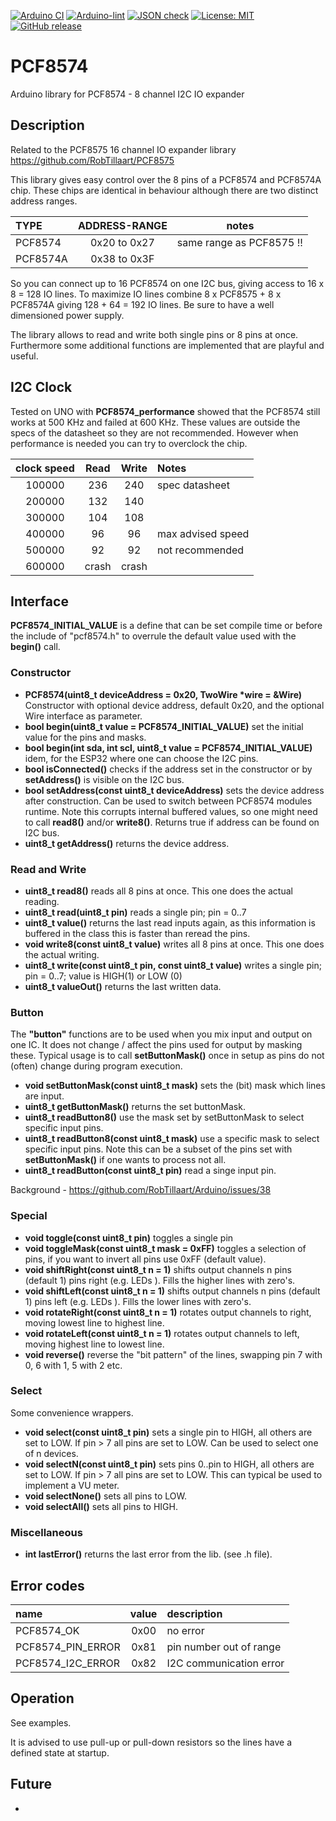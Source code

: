 
[![Arduino CI](https://github.com/RobTillaart/PCF8574/workflows/Arduino%20CI/badge.svg)](https://github.com/marketplace/actions/arduino_ci)
[![Arduino-lint](https://github.com/RobTillaart/PCF8574/actions/workflows/arduino-lint.yml/badge.svg)](https://github.com/RobTillaart/PCF8574/actions/workflows/arduino-lint.yml)
[![JSON check](https://github.com/RobTillaart/PCF8574/actions/workflows/jsoncheck.yml/badge.svg)](https://github.com/RobTillaart/PCF8574/actions/workflows/jsoncheck.yml)
[![License: MIT](https://img.shields.io/badge/license-MIT-green.svg)](https://github.com/RobTillaart/PCF8574/blob/master/LICENSE)
[![GitHub release](https://img.shields.io/github/release/RobTillaart/PCF8574.svg?maxAge=3600)](https://github.com/RobTillaart/PCF8574/releases)


# PCF8574

Arduino library for PCF8574 - 8 channel I2C IO expander


## Description

Related to the PCF8575 16 channel IO expander library  https://github.com/RobTillaart/PCF8575

This library gives easy control over the 8 pins of a PCF8574 and PCF8574A chip.
These chips are identical in behaviour although there are two distinct address ranges.

| TYPE     | ADDRESS-RANGE | notes                    |
|:---------|:-------------:|:------------------------:|
|PCF8574   |  0x20 to 0x27 | same range as PCF8575 !! |
|PCF8574A  |  0x38 to 0x3F |                          |

So you can connect up to 16 PCF8574 on one I2C bus, giving access 
to 16 x 8 = 128 IO lines. To maximize IO lines combine 8 x PCF8575 + 8 x PCF8574A giving
128 + 64 = 192 IO lines. 
Be sure to have a well dimensioned power supply.

The library allows to read and write both single pins or 8 pins at once.
Furthermore some additional functions are implemented that are playful and useful.


## I2C Clock

Tested on UNO with **PCF8574_performance** showed that the PCF8574 still works at 500 KHz and failed at 600 KHz.
These values are outside the specs of the datasheet so they are not recommended.
However when performance is needed you can try to overclock the chip. 

| clock speed |  Read  |  Write  |  Notes            |
|:-----------:|:------:|:-------:|:------------------|
|  100000     |  236   |   240   | spec datasheet    |
|  200000     |  132   |   140   |
|  300000     |  104   |   108   |
|  400000     |   96   |    96   | max advised speed |
|  500000     |   92   |    92   | not recommended   |
|  600000     | crash  |  crash  | 


## Interface

**PCF8574_INITIAL_VALUE** is a define that can be set compile time or before
the include of "pcf8574.h" to overrule the default value used with the **begin()** call.


### Constructor

- **PCF8574(uint8_t deviceAddress = 0x20, TwoWire \*wire = &Wire)** Constructor with optional device address, default 0x20, 
and the optional Wire interface as parameter.
- **bool begin(uint8_t value = PCF8574_INITIAL_VALUE)** set the initial value for the pins and masks.
- **bool begin(int sda, int scl, uint8_t value = PCF8574_INITIAL_VALUE)** idem, for the ESP32 where one can choose the I2C pins.
- **bool isConnected()** checks if the address set in the constructor or by **setAddress()** is visible on the I2C bus.
- **bool setAddress(const uint8_t deviceAddress)** sets the device address after construction. 
Can be used to switch between PCF8574 modules runtime. Note this corrupts internal buffered values, 
so one might need to call **read8()** and/or **write8()**. Returns true if address can be found on I2C bus.
- **uint8_t getAddress()** returns the device address.


### Read and Write

- **uint8_t read8()** reads all 8 pins at once. This one does the actual reading.
- **uint8_t read(uint8_t pin)** reads a single pin; pin = 0..7
- **uint8_t value()** returns the last read inputs again, as this information is buffered 
in the class this is faster than reread the pins.
- **void write8(const uint8_t value)** writes all 8 pins at once. This one does the actual writing.
- **uint8_t write(const uint8_t pin, const uint8_t value)** writes a single pin; pin = 0..7; 
value is HIGH(1) or LOW (0)
- **uint8_t valueOut()** returns the last written data.


### Button

The **"button"** functions are to be used when you mix input and output on one IC.
It does not change / affect the pins used for output by masking these.
Typical usage is to call **setButtonMask()** once in setup as pins do not (often) change
during program execution. 

- **void setButtonMask(const uint8_t mask)** sets the (bit) mask which lines are input.
- **uint8_t getButtonMask()** returns the set buttonMask.
- **uint8_t readButton8()** use the mask set by setButtonMask to select specific input pins.
- **uint8_t readButton8(const uint8_t mask)** use a specific mask to select specific input pins.
Note this can be a subset of the pins set with **setButtonMask()** if one wants to process not all.
- **uint8_t readButton(const uint8_t pin)** read a singe input pin.

Background - https://github.com/RobTillaart/Arduino/issues/38


### Special

- **void toggle(const uint8_t pin)** toggles a single pin
- **void toggleMask(const uint8_t mask = 0xFF)** toggles a selection of pins, 
if you want to invert all pins use 0xFF (default value).
- **void shiftRight(const uint8_t n = 1)** shifts output channels n pins (default 1) pins right (e.g. LEDs ).
Fills the higher lines with zero's.
- **void shiftLeft(const uint8_t n = 1)**  shifts output channels n pins (default 1) pins left (e.g. LEDs ).
Fills the lower lines with zero's.
- **void rotateRight(const uint8_t n = 1)** rotates output channels to right, moving lowest line to highest line.
- **void rotateLeft(const uint8_t n = 1)** rotates output channels to left, moving highest line to lowest line.
- **void reverse()** reverse the "bit pattern" of the lines, swapping pin 7 with 0, 6 with 1, 5 with 2 etc.


### Select

Some convenience wrappers.

- **void select(const uint8_t pin)** sets a single pin to HIGH, all others are set to LOW.
If pin > 7 all pins are set to LOW.
Can be used to select one of n devices.
- **void selectN(const uint8_t pin)** sets pins 0..pin to HIGH, all others are set to LOW.
If pin > 7 all pins are set to LOW.
This can typical be used to implement a VU meter.
- **void selectNone()** sets all pins to LOW.
- **void selectAll()** sets all pins to HIGH.


### Miscellaneous

- **int lastError()** returns the last error from the lib. (see .h file).


## Error codes

| name               | value | description             |
|:-------------------|:-----:|:------------------------|
| PCF8574_OK         |  0x00 | no error                |
| PCF8574_PIN_ERROR  |  0x81 | pin number out of range |
| PCF8574_I2C_ERROR  |  0x82 | I2C communication error |


## Operation

See examples.

It is advised to use pull-up or pull-down resistors so the lines have a defined state at startup.


## Future

- 


